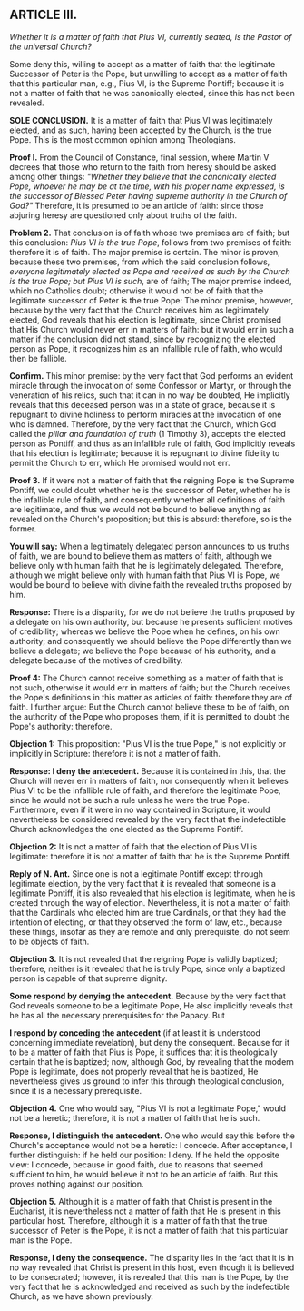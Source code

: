## ARTICLE III.

*Whether it is a matter of faith that Pius VI, currently seated, is the Pastor of the universal Church?*

Some deny this, willing to accept as a matter of faith that the legitimate Successor of Peter is the Pope, but unwilling to accept as a matter of faith that this particular man, e.g., Pius VI, is the Supreme Pontiff; because it is not a matter of faith that he was canonically elected, since this has not been revealed.

**SOLE CONCLUSION.** It is a matter of faith that Pius VI was legitimately elected, and as such, having been accepted by the Church, is the true Pope. This is the most common opinion among Theologians.

**Proof I.** From the Council of Constance, final session, where Martin V decrees that those who return to the faith from heresy should be asked among other things: *"Whether they believe that the canonically elected Pope, whoever he may be at the time, with his proper name expressed, is the successor of Blessed Peter having supreme authority in the Church of God?"* Therefore, it is presumed to be an article of faith: since those abjuring heresy are questioned only about truths of the faith.

**Problem 2.** That conclusion is of faith whose two premises are of faith; but this conclusion: *Pius VI is the true Pope*, follows from two premises of faith: therefore it is of faith. The major premise is certain. The minor is proven, because these two premises, from which the said conclusion follows, *everyone legitimately elected as Pope and received as such by the Church is the true Pope; but Pius VI is such*, are of faith; The major premise indeed, which no Catholics doubt; otherwise it would not be of faith that the legitimate successor of Peter is the true Pope: The minor premise, however, because by the very fact that the Church receives him as legitimately elected, God reveals that his election is legitimate, since Christ promised that His Church would never err in matters of faith: but it would err in such a matter if the conclusion did not stand, since by recognizing the elected person as Pope, it recognizes him as an infallible rule of faith, who would then be fallible.

**Confirm.** This minor premise: by the very fact that God performs an evident miracle through the invocation of some Confessor or Martyr, or through the veneration of his relics, such that it can in no way be doubted, He implicitly reveals that this deceased person was in a state of grace, because it is repugnant to divine holiness to perform miracles at the invocation of one who is damned. Therefore, by the very fact that the Church, which God called the *pillar and foundation of truth* (1 Timothy 3), accepts the elected person as Pontiff, and thus as an infallible rule of faith, God implicitly reveals that his election is legitimate; because it is repugnant to divine fidelity to permit the Church to err, which He promised would not err.

**Proof 3.** If it were not a matter of faith that the reigning Pope is the Supreme Pontiff, we could doubt whether he is the successor of Peter, whether he is the infallible rule of faith, and consequently whether all definitions of faith are legitimate, and thus we would not be bound to believe anything as revealed on the Church's proposition; but this is absurd: therefore, so is the former.

**You will say:** When a legitimately delegated person announces to us truths of faith, we are bound to believe them as matters of faith, although we believe only with human faith that he is legitimately delegated. Therefore, although we might believe only with human faith that Pius VI is Pope, we would be bound to believe with divine faith the revealed truths proposed by him.

**Response:** There is a disparity, for we do not believe the truths proposed by a delegate on his own authority, but because he presents sufficient motives of credibility; whereas we believe the Pope when he defines, on his own authority; and consequently we should believe the Pope differently than we believe a delegate; we believe the Pope because of his authority, and a delegate because of the motives of credibility.

**Proof 4:** The Church cannot receive something as a matter of faith that is not such, otherwise it would err in matters of faith; but the Church receives the Pope's definitions in this matter as articles of faith: therefore they are of faith. I further argue: But the Church cannot believe these to be of faith, on the authority of the Pope who proposes them, if it is permitted to doubt the Pope's authority: therefore.

**Objection 1:** This proposition: "Pius VI is the true Pope," is not explicitly or implicitly in Scripture: therefore it is not a matter of faith.

**Response: I deny the antecedent.** Because it is contained in this, that the Church will never err in matters of faith, nor consequently when it believes Pius VI to be the infallible rule of faith, and therefore the legitimate Pope, since he would not be such a rule unless he were the true Pope. Furthermore, even if it were in no way contained in Scripture, it would nevertheless be considered revealed by the very fact that the indefectible Church acknowledges the one elected as the Supreme Pontiff.

**Objection 2:** It is not a matter of faith that the election of Pius VI is legitimate: therefore it is not a matter of faith that he is the Supreme Pontiff.

**Reply of N. Ant.** Since one is not a legitimate Pontiff except through legitimate election, by the very fact that it is revealed that someone is a legitimate Pontiff, it is also revealed that his election is legitimate, when he is created through the way of election. Nevertheless, it is not a matter of faith that the Cardinals who elected him are true Cardinals, or that they had the intention of electing, or that they observed the form of law, etc., because these things, insofar as they are remote and only prerequisite, do not seem to be objects of faith.

**Objection 3.** It is not revealed that the reigning Pope is validly baptized; therefore, neither is it revealed that he is truly Pope, since only a baptized person is capable of that supreme dignity.

**Some respond by denying the antecedent.** Because by the very fact that God reveals someone to be a legitimate Pope, He also implicitly reveals that he has all the necessary prerequisites for the Papacy. But

**I respond by conceding the antecedent** (if at least it is understood concerning immediate revelation), but deny the consequent. Because for it to be a matter of faith that Pius is Pope, it suffices that it is theologically certain that he is baptized; now, although God, by revealing that the modern Pope is legitimate, does not properly reveal that he is baptized, He nevertheless gives us ground to infer this through theological conclusion, since it is a necessary prerequisite.

**Objection 4.** One who would say, "Pius VI is not a legitimate Pope," would not be a heretic; therefore, it is not a matter of faith that he is such.

**Response, I distinguish the antecedent.** One who would say this before the Church's acceptance would not be a heretic: I concede. After acceptance, I further distinguish: if he held our position: I deny. If he held the opposite view: I concede, because in good faith, due to reasons that seemed sufficient to him, he would believe it not to be an article of faith. But this proves nothing against our position.

**Objection 5.** Although it is a matter of faith that Christ is present in the Eucharist, it is nevertheless not a matter of faith that He is present in this particular host. Therefore, although it is a matter of faith that the true successor of Peter is the Pope, it is not a matter of faith that this particular man is the Pope.

**Response, I deny the consequence.** The disparity lies in the fact that it is in no way revealed that Christ is present in this host, even though it is believed to be consecrated; however, it is revealed that this man is the Pope, by the very fact that he is acknowledged and received as such by the indefectible Church, as we have shown previously.